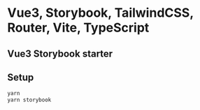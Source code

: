 # Vue3, Storybook, TailwindCSS, Router, Vite, TypeScript

## Vue3 Storybook starter

## Setup

```bash
yarn
yarn storybook

```
